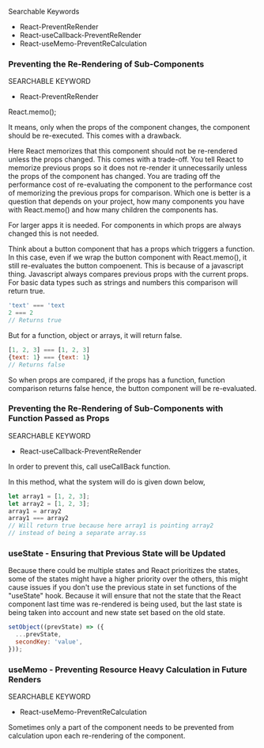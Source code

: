 Searchable Keywords
- React-PreventReRender
- React-useCallback-PreventReRender
- React-useMemo-PreventReCalculation

### Preventing the Re-Rendering of Sub-Components
SEARCHABLE KEYWORD  
- React-PreventReRender

React.memo();

It means, only when the props of the component changes, the component should be re-executed. This comes with a drawback.

Here React memorizes that this component should not be re-rendered unless the props changed. This comes with a trade-off. You tell React to memorize previous props so it does not re-render it unnecessarily unless the props of the component has changed. You are trading off the performance cost of re-evaluating the component to the performance cost of memorizing the previous props for comparison. Which one is better is a question that depends on your project, how many components you have with React.memo() and how many children the components has.

For larger apps it is needed.
For components in which props are always changed this is not needed.

Think about a button component that has a props which triggers a function. In this case, even if we wrap the button component with React.memo(), it still re-evaluates the button compoenent. This is because of a javascript thing. Javascript always compares previous props with the current props. For basic data types such as strings and numbers this comparison will return true.

```javascript
'text' === 'text
2 === 2
// Returns true
```

But for a function, object or arrays, it will return false.
```javascript
[1, 2, 3] === [1, 2, 3]
{text: 1} === {text: 1}
// Returns false
```


So when props are compared, if the props has a function, function comparison returns false hence, the button component will be re-evaluated.

### Preventing the Re-Rendering of Sub-Components with Function Passed as Props
SEARCHABLE KEYWORD  
- React-useCallback-PreventReRender

In order to prevent this, call useCallBack function.

In this method, what the system will do is given down below,

```javascript
let array1 = [1, 2, 3];
let array2 = [1, 2, 3];
array1 = array2
array1 === array2
// Will return true because here array1 is pointing array2 
// instead of being a separate array.ss
```

### useState - Ensuring that Previous State will be Updated
Because there could be multiple states and React prioritizes the states, some of the states might have a higher priority over the others, this might cause issues if you don't use the previous state in set functions of the "useState" hook. Because it will ensure that not the state that the React component last time was re-rendered is being used, but the last state is being taken into account and new state set based on the old state.

```javascript
setObject((prevState) => ({
  ...prevState,
  secondKey: 'value',
}));
```

### useMemo - Preventing Resource Heavy Calculation in Future Renders
SEARCHABLE KEYWORD  
- React-useMemo-PreventReCalculation

Sometimes only a part of the component needs to be prevented from calculation upon each re-rendering of the component.